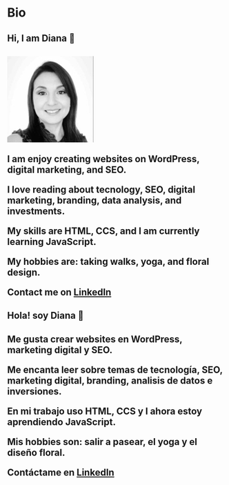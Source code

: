 # Bio

<!--The main tag helps search engines and other developers find the main content of your page-->

<main>
  
  <h2>Hi, I am Diana 👋<h2>
    
   <img src="Diana Z foto.jpeg" alt="Diana Z">
    <p>I am enjoy creating websites on WordPress, digital marketing, and SEO.</p>
    <p>I love reading about tecnology, SEO, digital marketing, branding, data analysis, and investments.</p>
    <p>My skills are HTML, CCS, and I am currently learning JavaScript.</p>
    <p>My hobbies are: taking walks, yoga, and floral design.</p>
    <p>Contact me on <a href="https://www.linkedin.com/in/dzurita/">LinkedIn</a>
    

<h2>Hola! soy Diana 👋<h2>

  <p>Me gusta crear websites en WordPress, marketing digital y SEO.</p>
  <p>Me encanta leer sobre temas de tecnología, SEO, marketing digital, branding, analisis de datos e inversiones.</p>
  <p>En mi trabajo uso HTML, CCS y I ahora estoy aprendiendo JavaScript.</p>
  <p>Mis hobbies son: salir a pasear, el yoga y el diseño floral.</p>
  <p>Contáctame en <a href="https://www.linkedin.com/in/dzurita/">LinkedIn</a>
</main>
 
<!--This is a comment. HTML5 Descriptive HTML tags. These include main, header, footer, nav, video, article, section and others.
These tags give a descriptive structure to your HTML, make your HTML easier to read, and help with SEO and accessibility.--> 
